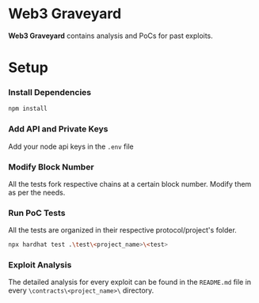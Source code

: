 # Web3 Graveyard

**Web3 Graveyard** contains analysis and PoCs for past exploits.

# Setup

### Install Dependencies
```bash
npm install
```

### Add API and Private Keys  
Add your node api keys in the `.env` file

### Modify Block Number
All the tests fork respective chains at a certain block number. Modify them as per the needs.

### Run PoC Tests
All the tests are organized in their respective protocol/project's folder.  
```bash
npx hardhat test .\test\<project_name>\<test>
```

### Exploit Analysis
The detailed analysis for every exploit can be found in the `README.md` file in every `\contracts\<project_name>\` directory.
